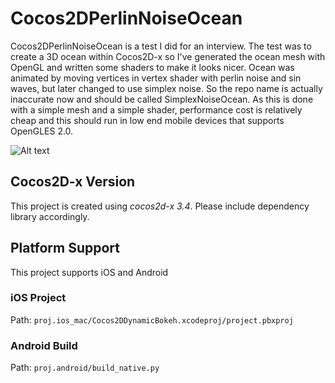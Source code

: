 # Cocos2DPerlinNoiseOcean

Cocos2DPerlinNoiseOcean is a test I did for an interview.  The test was to create a 3D ocean within Cocos2D-x so I've generated the ocean mesh with OpenGL and written some shaders to make it looks nicer.  Ocean was animated by moving vertices in vertex shader with perlin noise and sin waves, but later changed to use simplex noise.  So the repo name is actually inaccurate now and should be called SimplexNoiseOcean.  As this is done with a simple mesh and a simple shader, performance cost is relatively cheap and this should run in low end mobile devices that supports OpenGLES 2.0.

![Alt text](README/OceanGif.gif?raw=true "Title")


## Cocos2D-x Version

This project is created using *cocos2d-x 3.4*.  Please include dependency library accordingly.  


## Platform Support

This project supports iOS and Android

### iOS Project
Path: `proj.ios_mac/Cocos2DDynamicBokeh.xcodeproj/project.pbxproj`

### Android Build
Path: `proj.android/build_native.py`
